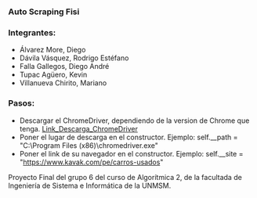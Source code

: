### Auto Scraping Fisi

### Integrantes:
- Álvarez More, Diego
- Dávila Vásquez, Rodrigo Estéfano
- Falla Gallegos, Diego André
- Tupac Agüero, Kevin
- Villanueva Chirito, Mariano

### Pasos:
- Descargar el ChromeDriver, dependiendo de la version de Chrome que tenga. [Link_Descarga_ChromeDriver](https://chromedriver.chromium.org/downloads)
- Poner el lugar de descarga en el constructor. Ejemplo: self.__path = "C:\Program Files (x86)\chromedriver.exe"
- Poner el link de su navegador en el constructor. Ejemplo: self.__site = "https://www.kavak.com/pe/carros-usados"



Proyecto Final del grupo 6 del curso de Algorítmica 2, de la facultada de Ingeniería de Sistema e Informática de la UNMSM.
